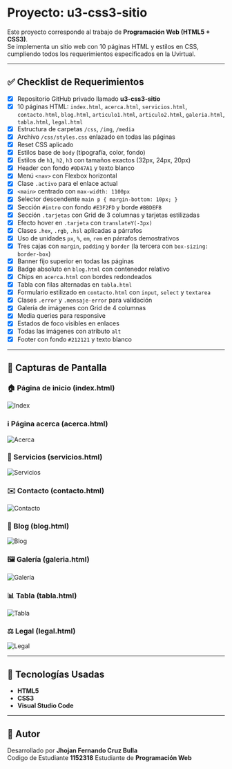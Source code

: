 # Proyecto: u3-css3-sitio

Este proyecto corresponde al trabajo de **Programación Web (HTML5 + CSS3)**.  
Se implementa un sitio web con 10 páginas HTML y estilos en CSS, cumpliendo todos los requerimientos especificados en la Uvirtual.  

---

## ✅ Checklist de Requerimientos

- [x] Repositorio GitHub privado llamado **u3-css3-sitio**  
- [x] 10 páginas HTML: `index.html`, `acerca.html`, `servicios.html`, `contacto.html`, `blog.html`, `articulo1.html`, `articulo2.html`, `galeria.html`, `tabla.html`, `legal.html`  
- [x] Estructura de carpetas `/css`, `/img`, `/media`  
- [x] Archivo `/css/styles.css` enlazado en todas las páginas  
- [x] Reset CSS aplicado  
- [x] Estilos base de `body` (tipografía, color, fondo)  
- [x] Estilos de `h1`, `h2`, `h3` con tamaños exactos (32px, 24px, 20px)  
- [x] Header con fondo `#0D47A1` y texto blanco  
- [x] Menú `<nav>` con Flexbox horizontal  
- [x] Clase `.activo` para el enlace actual  
- [x] `<main>` centrado con `max-width: 1100px`  
- [x] Selector descendente `main p { margin-bottom: 10px; }`  
- [x] Sección `#intro` con fondo `#E3F2FD` y borde `#BBDEFB`  
- [x] Sección `.tarjetas` con Grid de 3 columnas y tarjetas estilizadas  
- [x] Efecto hover en `.tarjeta` con `translateY(-3px)`  
- [x] Clases `.hex`, `.rgb`, `.hsl` aplicadas a párrafos  
- [x] Uso de unidades `px`, `%`, `em`, `rem` en párrafos demostrativos  
- [x] Tres cajas con `margin`, `padding` y `border` (la tercera con `box-sizing: border-box`)  
- [x] Banner fijo superior en todas las páginas  
- [x] Badge absoluto en `blog.html` con contenedor relativo  
- [x] Chips en `acerca.html` con bordes redondeados  
- [x] Tabla con filas alternadas en `tabla.html`  
- [x] Formulario estilizado en `contacto.html` con `input`, `select` y `textarea`  
- [x] Clases `.error` y `.mensaje-error` para validación  
- [x] Galería de imágenes con Grid de 4 columnas  
- [x] Media queries para responsive  
- [x] Estados de foco visibles en enlaces  
- [x] Todas las imágenes con atributo `alt`  
- [x] Footer con fondo `#212121` y texto blanco  

---

## 📸 Capturas de Pantalla

### 🏠 Página de inicio (index.html)  
![Index](img/captura-index.png)

### ℹ️ Página acerca (acerca.html)  
![Acerca](img/captura-acerca.png)

### 📑 Servicios (servicios.html)  
![Servicios](img/captura-servicios.png)

### ✉️ Contacto (contacto.html)  
![Contacto](img/captura-contacto.png)

### 📰 Blog (blog.html)  
![Blog](img/captura-blog.png)

### 🖼️ Galería (galeria.html)  
![Galería](img/captura-galeria.png)

### 📊 Tabla (tabla.html)  
![Tabla](img/captura-tabla.png)

### ⚖️ Legal (legal.html)  
![Legal](img/captura-legal.png)

---

## 🚀 Tecnologías Usadas

- **HTML5**  
- **CSS3**
- **Visual Studio Code**  

---

## 📌 Autor

Desarrollado por **Jhojan Fernando Cruz Bulla**  
Codigo de Estudiante **1152318**
Estudiante de **Programación Web**  
